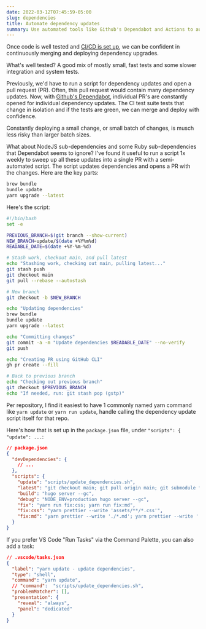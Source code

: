 ```yaml
---
date: 2022-03-12T07:45:59-05:00
slug: dependencies
title: Automate dependency updates
summary: Use automated tools like Github's Dependabot and Actions to automate dependency updates
---
```


Once code is well tested and [CI/CD is set up](rails-on-kubernetes), we can be confident in continuously merging and deploying dependency upgrades.

What's well tested? A good mix of mostly small, fast tests and some slower integration and system tests.

Previously, we'd have to run a script for dependency updates and open a pull request (PR). Often, this pull request would contain many dependency updates.
Now, with [Github's Dependabot](https://github.com/dependabot), individual PR's are constantly opened for individual dependency updates. The CI test suite tests that change in isolation and if the tests are green, we can merge and deploy with confidence.

Constantly deploying a small change, or small batch of changes, is musch less risky than larger batch sizes.

What about NodeJS sub-dependencies and some Ruby sub-dependencies that Dependabot seems to ignore? I've found it useful to run a script 1x weekly to sweep up all these updates into a single PR with a semi-automated script. The script updates dependencies and opens a PR with the changes. Here are the key parts:

```bash
brew bundle
bundle update
yarn upgrade --latest
```

Here's the script:

```bash
#!/bin/bash
set -e

PREVIOUS_BRANCH=$(git branch --show-current)
NEW_BRANCH=update/$(date +%Y%m%d)
READABLE_DATE=$(date +%Y-%m-%d)

# Stash work, checkout main, and pull latest
echo "Stashing work, checking out main, pulling latest..."
git stash push
git checkout main
git pull --rebase --autostash

# New branch
git checkout -b $NEW_BRANCH

echo "Updating dependencies"
brew bundle
bundle update
yarn upgrade --latest

echo "Committing changes"
git commit -a -m "Update dependencies $READABLE_DATE" --no-verify
git push

echo "Creating PR using GitHub CLI"
gh pr create --fill

# Back to previous branch
echo "Checking out previous branch"
git checkout $PREVIOUS_BRANCH
echo "If needed, run: git stash pop (gstp)"
```

Per repository, I find it easiest to have 1 commonly named yarn command like `yarn update` or `yarn run update`, handle calling the dependency update script itself for that repo.

Here's how that is set up in the `package.json` file, under `"scripts": { "update": ...`:

```json
// package.json
{
  "devDependencies": {
    // ...
  },
  "scripts": {
    "update": "scripts/update_dependencies.sh",
    "latest": "git checkout main; git pull origin main; git submodule foreach --recursive git checkout main; git submodule foreach --recursive git pull origin main",
    "build": "hugo server --gc",
    "debug": "NODE_ENV=production hugo server --gc",
    "fix": "yarn run fix:css; yarn run fix:md",
    "fix:css": "yarn prettier --write 'assets/**/*.css'",
    "fix:md": "yarn prettier --write './*.md'; yarn prettier --write './**/*.md'"
  }
}
```

If you prefer VS Code "Run Tasks" via the Command Palette, you can also add a task:

```json
// .vscode/tasks.json
{
  "label": "yarn update - update dependencies",
  "type": "shell",
  "command": "yarn update",
  // "command":  "scripts/update_dependencies.sh",
  "problemMatcher": [],
  "presentation": {
    "reveal": "always",
    "panel": "dedicated"
  }
}
```
